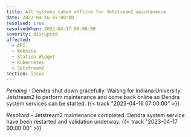 ```yaml
---
title: All systems taken offline for Jetstream2 maintenance
date: 2023-04-16 07:00:00
resolved: true
resolvedWhen: 2023-04-17 00:00:00
severity: disrupted
affected:
  - API
  - Website
  - Station Widget
  - Kubernetes
  - Jetstream2
section: issue
---
```


*Pending* - Dendra shut down gracefully. Waiting for Indiana University Jetstream2 to perform maintenance and come back online so Dendra system services can be started. {{< track "2023-04-16 07:00:00" >}}

*Resolved* - Jetstream2 maintenance completed. Dendra system service have been restarted and validation underway. {{< track "2023-04-17 00:00:00" >}}
